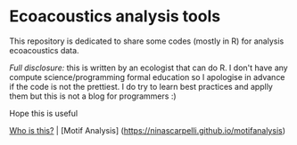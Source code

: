 # Ecoacoustics analysis tools

This repository is dedicated to share some codes (mostly in R) for analysis ecoacoustics data.

*Full disclosure:* this is written by an ecologist that can do R. I don't have any compute science/programming formal education so I apologise in advance if the code is not the prettiest. I do try to learn best practices and applly them but this is not a blog for programmers :)

Hope this is useful

[Who is this?](https://ninascarpelli.github.io/aboutme) | [Motif Analysis] (https://ninascarpelli.github.io/motifanalysis)

